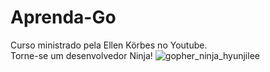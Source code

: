 # Aprenda-Go
Curso ministrado pela Ellen Körbes no Youtube.<br>
Torne-se um desenvolvedor Ninja!
![gopher_ninja_hyunjilee](https://github.com/mr-nobody33/Aprenda-Go/assets/33167197/c5ddcd35-6c16-4551-8fe1-9076ebc9bd82)
